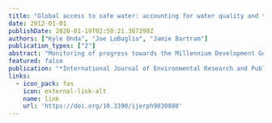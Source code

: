 ```yaml
---
title: "Global access to safe water: accounting for water quality and the resulting impact on MDG progress"
date: 2012-01-01
publishDate: 2020-01-19T02:50:21.367299Z
authors: ["Kyle Onda", "Joe LoBuglio", "Jamie Bartram"]
publication_types: ["2"]
abstract: "Monitoring of progress towards the Millennium Development Goal (MDG) drinking water target relies on classification of water sources as “improved” or “unimproved” as an indicator for water safety. We adjust the current Joint Monitoring Programme (JMP) estimate by accounting for microbial water quality and sanitary risk using the only-nationally representative water quality data currently available, that from the WHO and UNICEF “Rapid Assessment of Drinking Water Quality”. A principal components analysis (PCA) of national environmental and development indicators was used to create models that predicted, for most countries, the proportions of piped and of other-improved water supplies that are faecally contaminated; and of these sources, the proportions that lack basic sanitary protection against contamination. We estimate that 1.8 billion people (28% of the global population) used unsafe water in 2010. The 2010 JMP estimate is that 783 million people (11%) use unimproved sources. Our estimates revise the 1990 baseline from 23% to 37%, and the target from 12% to 18%, resulting in a shortfall of 10% of the global population towards the MDG target in 2010. In contrast, using the indicator “use of an improved source” suggests that the MDG target for drinking-water has already been achieved. We estimate that an additional 1.2 billion (18%) use water from sources or systems with significant sanitary risks. While our estimate is imprecise, the magnitude of the estimate and the health and development implications suggest that greater attention is needed to better understand and manage drinking water safety."
featured: false
publication: "*International Journal of Environmental Research and Public Health*"
links:
  - icon_pack: fas
    icon: external-link-alt
    name: link
    url: 'https://doi.org/10.3390/ijerph9030880'
---
```



